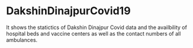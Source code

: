 # DakshinDinajpurCovid19
It shows the statictics of Dakshin Dinajpur Covid data and the availbility of hospital beds and vaccine centers as well as the contact numbers of all ambulances.
